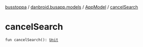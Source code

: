 [busstoppa](../../index.md) / [danbroid.busapp.models](../index.md) / [AppModel](index.md) / [cancelSearch](./cancel-search.md)

# cancelSearch

`fun cancelSearch(): `[`Unit`](https://kotlinlang.org/api/latest/jvm/stdlib/kotlin/-unit/index.html)